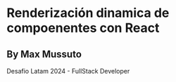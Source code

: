 # Renderización dinamica de compoenentes con React
## By Max Mussuto

Desafio Latam 2024 - FullStack Developer

